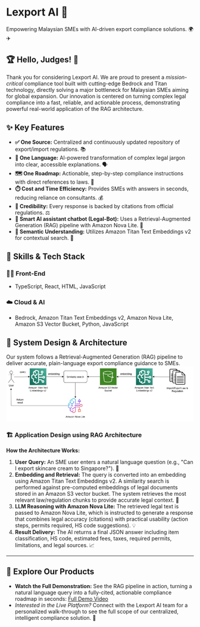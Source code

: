 # **Lexport AI** 🤖
Empowering Malaysian SMEs with AI-driven export compliance solutions. 🌍✈️

## 🏆 Hello, Judges! 🌟
Thank you for considering Lexport AI. We are proud to present a *mission-critical* compliance tool built with cutting-edge Bedrock and Titan technology, directly solving a major bottleneck for Malaysian SMEs aiming for global expansion. Our innovation is centered on turning complex legal compliance into a fast, reliable, and actionable process, demonstrating powerful real-world application of the RAG architecture.

## ✨ Key Features

* **✅ One Source:** Centralized and continuously updated repository of export/import regulations. 📚
* **💬 One Language:** AI-powered transformation of complex legal jargon into clear, accessible explanations. 🗣️
* **🗺️ One Roadmap:** Actionable, step-by-step compliance instructions with direct references to laws. 🧭
* **⏱️ Cost and Time Efficiency:** Provides SMEs with answers in seconds, reducing reliance on consultants. 💰
* **📜 Credibility:** Every response is backed by citations from official regulations. ⚖️
* **🤖 Smart AI assistant chatbot (Legal-Bot):** Uses a Retrieval-Augmented Generation (RAG) pipeline with Amazon Nova Lite. 🧠
* **🧠 Semantic Understanding:** Utilizes Amazon Titan Text Embeddings v2 for contextual search. 🔎

## 🧠 Skills & Tech Stack

### 🧑‍💻 Front-End
* TypeScript, React, HTML, JavaScript

### ☁️ Cloud & AI
* Bedrock, Amazon Titan Text Embeddings v2, Amazon Nova Lite, Amazon S3 Vector Bucket, Python, JavaScript

## 🧩 System Design & Architecture
Our system follows a Retrieval-Augmented Generation (RAG) pipeline to deliver accurate, plain-language export compliance guidance to SMEs.
<img src="Architecture-Diagram/image.jpg" />

### 🏗️ Application Design using RAG Architecture

**How the Architecture Works:**

1.  **User Query:** An SME user enters a natural language question (e.g., "Can I export skincare cream to Singapore?"). 💬
2.  **Embedding and Retrieval:** The query is converted into an embedding using Amazon Titan Text Embeddings v2. A similarity search is performed against pre-computed embeddings of legal documents stored in an Amazon S3 vector bucket. The system retrieves the most relevant law/regulation chunks to provide accurate legal context. 📂
3.  **LLM Reasoning with Amazon Nova Lite:** The retrieved legal text is passed to Amazon Nova Lite, which is instructed to generate a response that combines legal accuracy (citations) with practical usability (action steps, permits required, HS code suggestions). 💡
4.  **Result Delivery:** The AI returns a final JSON answer including item classification, HS code, estimated fees, taxes, required permits, limitations, and legal sources. 📈

---

## 🚀 Explore Our Products
* **Watch the Full Demonstration:** See the RAG pipeline in action, turning a natural language query into a fully-cited, actionable compliance roadmap in seconds: [Full Demo Video](https://drive.google.com/file/d/1JvQ8lJffWNAoFS_vt2qtdHuw4jtiQKEM/view)
* *Interested in the Live Platform?* Connect with the Lexport AI team for a personalized walk-through to see the full scope of our centralized, intelligent compliance solution. 🤝
